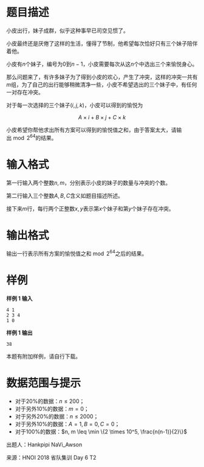 
# 题目描述

小皮出行，妹子成群，似乎这种事早已司空见惯了。

小皮最终还是厌倦了这样的生活，懂得了节制，他希望每次恰好只有三个妹子陪伴着他。

小皮有$n$个妹子，编号为$0$到$n-1$，小皮需要每次从这$n$个中选出三个来愉悦身心。

那么问题来了，有许多妹子为了得到小皮的欢心，产生了冲突，这样的冲突一共有$m$组，为了自己的出行能够稍微清净一些，小皮不希望选出的三个妹子中，有任何一对存在冲突。

对于每一次选择的三个妹子$(i, j, k)$，小皮可以得到的愉悦为

$$ A \times i + B \times j + C \times k $$

小皮希望你帮他求出所有方案可以得到的愉悦值之和，由于答案太大，请输出$\bmod 2^{64}$的结果。

# 输入格式

第一行输入两个整数$n, m$，分别表示小皮的妹子的数量与冲突的个数。

第二行输入三个整数$A, B, C$含义如题目描述所述。

接下来$m$行，每行两个正整数$x, y$表示第$x$个妹子和第$y$个妹子存在冲突。

# 输出格式

输出一行表示所有方案的愉悦值之和$\bmod 2^{64}$之后的结果。

# 样例

**样例 1 输入**
```
4 1
2 3 4
1 0
```

**样例 1 输出**
```
38
```

本题有附加样例，请自行下载。

# 数据范围与提示

- 对于$20\%$的数据：$n \leq 200$；
- 对于另外$10\%$的数据：$m = 0$；
- 对于另外$20\%$的数据：$n \leq 2000$；
- 对于另外$10\%$的数据：$A = 1, B = 0, C = 0$；
- 对于$100\%$的数据：$n, m \leq \min \{2 \times 10^5, \frac{n(n-1)}{2}\}$

出题人：Hankpipi NaVi_Awson

来源：HNOI 2018 省队集训 Day 6 T2

